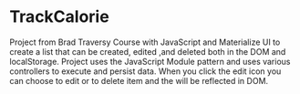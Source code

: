 # TrackCalorie
Project from Brad Traversy Course with JavaScript and Materialize UI to create a list that can be  created, edited ,and deleted both in the DOM and localStorage.
Project uses the JavaScript Module pattern and uses various controllers to execute and persist data.
When you click the edit icon you can choose to edit or to delete item and the will be reflected in DOM.

